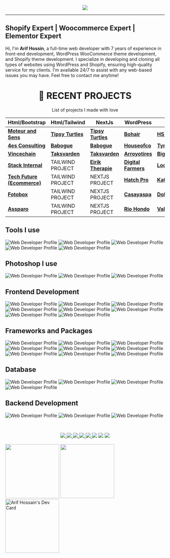 <p align="center">
  <a href="https://webdeveloperarif">
    <img src="banner-4.gif">
  </a>
</p>

---

## Shopify Expert | Woocommerce Expert | Elementor Expert 

Hi, I'm **Arif Hossin**, a full-time web developer with 7 years of experience in front-end development, WordPress WooCommerce theme development, and Shopify theme development. I specialize in developing and cloning all types of websites using WordPress and Shopify, ensuring high-quality service for my clients. I'm available 24/7 to assist with any web-based issues you may have. Feel free to contact me anytime!

<div align="center">

# 🚀 **RECENT PROJECTS**

List of projects I made with love

| Html/Bootstrap | Html/Tailwind | NextJs | WordPress | Shopify |
| --- | --- | --- | --- | --- |
| <a target="_blank" href="https://moteur.netlify.app/"><b>Moteur and Sens</b></a> | <a target="_blank" href="https://tipsy-turtles.netlify.app/"><b>Tipsy Turtles</b></a> | <a target="_blank" href="https://tipsy-turtles.netlify.app/"><b>Tipsy Turtles</b></a> | <a target="_blank" href="https://bohair.be/"><b>Bohair</b></a> | <a target="_blank" href="https://hsmotorsports.net/"><b>HS Motor Sports</b></a> |
| <a target="_blank" href="https://4es-consulting.netlify.app/"><b>4es Consulting</b></a> | <a target="_blank" href="https://webdevarif-babogue.netlify.app/"><b>Babogue</b></a> | <a target="_blank" href="https://webdevarif-babogue.netlify.app/"><b>Babogue</b></a> | <a target="_blank" href="https://houseofco.eu/"><b>Houseofco</b></a> | <a target="_blank" href="https://tyresse.com/"><b>Tyresse</b></a> |
| <a target="_blank" href="https://vincechain.netlify.app/"><b>Vincechain</b></a> | <a target="_blank" href="https://webdevarif-taksvarden.netlify.app/"><b>Taksvarden</b></a> | <a target="_blank" href="https://webdevarif-taksvarden.netlify.app/"><b>Taksvarden</b></a> | <a target="_blank" href="https://arroyotires.com/"><b>Arroyotires</b></a> | <a target="_blank" href="https://www.bigfrenchies.com/"><b>Big Frenchies</b></a> |
| <a target="_blank" href="https://stack-internal.netlify.app/"><b>Stack Internal</b></a> | TAILWIND PROJECT | <a target="_blank" href="https://eirik-therapie.vercel.app/"><b>Eirik Therapie</b></a> | <a target="_blank" href="https://digitalfarmers.be/"><b>Digital Farmers</b></a> | <a target="_blank" href="https://lockoffroadwheels.com/"><b>Lockoffroadwheels</b></a> |
| <a target="_blank" href="https://tech-future.netlify.app/"><b>Tech Future (Ecommerce)</b></a> | TAILWIND PROJECT | NEXTJS PROJECT | <a target="_blank" href="https://hatchpro.net/"><b>Hatch Pro</b></a> | <a target="_blank" href="https://katanawheels.myshopify.com/"><b>Katana Wheels</b></a> |
| <a target="_blank" href="https://foto-box.netlify.app/"><b>Fotobox</b></a> | TAILWIND PROJECT | NEXTJS PROJECT | <a target="_blank" href="https://casayaspa.be/"><b>Casayaspa</b></a> | <a target="_blank" href="https://dolcewheels.myshopify.com/"><b>Dolce Wheels</b></a> |
| <a target="_blank" href="https://assparo.netlify.app/"><b>Assparo</b></a> | TAILWIND PROJECT | NEXTJS PROJECT | <a target="_blank" href="https://riohondoofficeandmedicalplaza.com/"><b>Rio Hondo</b></a> | <a target="_blank" href="https://www.valentinewigs.co.uk/"><b>Valentine Wigs</b></a> | HTML/Bootstrap | TAILWIND PROJECT | NEXTJS PROJECT | WORDPRESS PROJECT |<a target="_blank" href="https://robinphotography.myshopify.com/"><b>Robin Photography</b></a> |





</div>



## Tools I use

<p>
  <img src="./assets/tools/vscode.svg" alt="Web Developer Profile" />
  <img src="./assets/tools/postman.svg" alt="Web Developer Profile" />
  <img src="./assets/tools/github.svg" alt="Web Developer Profile" />
  <img src="./assets/tools/git.svg" alt="Web Developer Profile" />
  <img src="./assets/tools/gitlab.svg" alt="Web Developer Profile" />
</p>

## Photoshop I use
<p>
  <img src="./assets/photoshop/figma.svg" alt="Web Developer Profile" />
  <img src="./assets/photoshop/adobe-photoshop.svg" alt="Web Developer Profile" />
  <img src="./assets/photoshop/adobe-xd.svg" alt="Web Developer Profile" />
</p>

## Frontend Development
<p>
  <img src="./assets/frontend/html.svg" alt="Web Developer Profile" />
  <img src="./assets/frontend/css.svg" alt="Web Developer Profile" />
  <img src="./assets/frontend/sass.svg" alt="Web Developer Profile" />
  <img src="./assets/frontend/javascript.svg" alt="Web Developer Profile" />
  <img src="./assets/frontend/react.svg" alt="Web Developer Profile" />
  <img src="./assets/frontend/nextjs.svg" alt="Web Developer Profile" />
  <img src="./assets/frontend/typescript.svg" alt="Web Developer Profile" />
  <img src="./assets/frontend/vite.svg" alt="Web Developer Profile" />
</p>

## Frameworks and Packages
<p>
  <img src="./assets/packages/npm.svg" alt="Web Developer Profile" />
  <img src="./assets/packages/styled-components.svg" alt="Web Developer Profile" />
  <img src="./assets/packages/nodemon.svg" alt="Web Developer Profile" />
  <img src="./assets/packages/yarn.svg" alt="Web Developer Profile" />
  <img src="./assets/packages/webpack.svg" alt="Web Developer Profile" />
  <img src="./assets/packages/prisma.svg" alt="Web Developer Profile" />
  <img src="./assets/packages/jwt.svg" alt="Web Developer Profile" />
  <img src="./assets/packages/graphql.svg" alt="Web Developer Profile" />
  <img src="./assets/packages/redux.svg" alt="Web Developer Profile" />
</p>

## Database
<p>
  <img src="./assets/database/postgresql.svg" alt="Web Developer Profile" />
  <img src="./assets/database/mongodb.svg" alt="Web Developer Profile" />
  <img src="./assets/database/mysql.svg" alt="Web Developer Profile" />
  <img src="./assets/database/sqlite.svg" alt="Web Developer Profile" />
</p>


## Backend Development
<p>
  <img src="./assets/backend/wordpress.svg" alt="Web Developer Profile" />
  <img src="./assets/backend/django.svg" alt="Web Developer Profile" />
  <img src="./assets/backend/nodejs.svg" alt="Web Developer Profile" />
</p>


##

<br />

<div align="center"> 
 	<a target="_blank" href = "mailto:arif@digitalfarmers.co">
      <img src="https://img.shields.io/badge/-Email-%23333?style=for-the-badge&logo=gmail&logoColor=white" target="_blank">
  </a>
  <a target="_blank" href="https://www.linkedin.com/in/webdevarif/" target="_blank">
    <img src="https://img.shields.io/badge/-LinkedIn-%230077B5?style=for-the-badge&logo=linkedin&logoColor=white" target="_blank">
  </a>
 <a target="_blank" href = "https://discord.com/channels/Web Developer Arif#3762" target="_blank">
  <img src= "https://img.shields.io/badge/Discord-5865F2?style=for-the-badge&logo=discord&logoColor=white"> 
 </a>
 <a target="_blank" href = "https://youtube.com/@WebDeveloperArif" target="_blank">
  <img src= "https://img.shields.io/badge/youtube-FF0000?style=for-the-badge&logo=youtube&logoColor=white"> 
 </a>
 <a target="_blank" href = "https://twitter.com/webdevarif" target="_blank">
  <img src= "https://img.shields.io/badge/Twitter-1DA1F2?style=for-the-badge&logo=twitter&logoColor=white"> 
 </a>
  <a href="https://wa.me/08801857323271?text=https://wa.me/08801857323271?text=Hi!%20I%20found%20you%20from%20Github%20Profile."><img src="https://img.shields.io/badge/whatsapp-25D366?&style=for-the-badge&logo=whatsapp&logoColor=white"/></a>
  <a target="_blank" href="https://wa.me/#?text=vk0x65?">
    <img src="https://img.shields.io/badge/skype-00A5EA?&style=for-the-badge&logo=skype&logoColor=white"/></a>
  <a target="_blank" href="https://github.com/webdevarif/webdevarif/blob/main/Ask/README.md">
    <img src="https://img.shields.io/badge/Ask%20me-anything-1abc9c.svg?style=for-the-badge">
    </a>
</div>

<br />

<div style="display: flex, flex-direction: row, color: rgb(255, 196, 0), " justify-content= "space-around" backgroundColor= "white">
  <img height="170em" src= "https://github-readme-stats.vercel.app/api?username=webdevarif" />
  <img height="170em" src="https://github-readme-stats.vercel.app/api/top-langs/?username=webdevarif&layout=compact&langs_count=7&theme=white" />
  
<a href="https://app.daily.dev/arifcpam" target="_blank">
<img width="170em" src="https://api.daily.dev/devcards/4525031d920e4981af7413fbb5da4092.png?r=wkl" alt="Arif Hossain's Dev Card"/></a>
</div>

<!-- Proudly created with GPRM ( https://gprm.itsvg.in ) -->